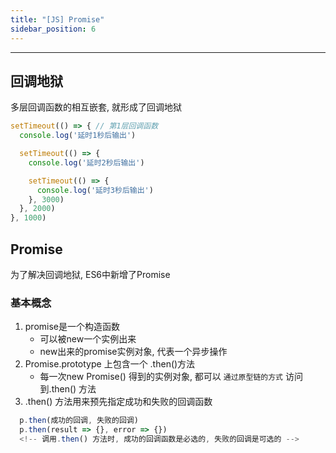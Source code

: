 ```yaml
---
title: "[JS] Promise"
sidebar_position: 6
---
```


----------------------------------------------------------------

## 回调地狱
多层回调函数的相互嵌套, 就形成了回调地狱

```javascript
setTimeout(() => { // 第1层回调函数
  console.log('延时1秒后输出')

  setTimeout(() => {
    console.log('延时2秒后输出')

    setTimeout(() => {
      console.log('延时3秒后输出')
    }, 3000)
  }, 2000)
}, 1000)
```

## Promise
为了解决回调地狱, ES6中新增了Promise

  ### 基本概念
  1. promise是一个构造函数
      - 可以被new一个实例出来  
      - new出来的promise实例对象, 代表一个异步操作
  2. Promise.prototype 上包含一个 .then()方法
      - 每一次new Promise() 得到的实例对象, 都可以 `通过原型链的方式` 访问到.then() 方法
  3. .then() 方法用来预先指定成功和失败的回调函数
  ```javascript
    p.then(成功的回调, 失败的回调)
    p.then(result => {}, error => {})
    <!-- 调用.then() 方法时, 成功的回调函数是必选的, 失败的回调是可选的 -->
  ```